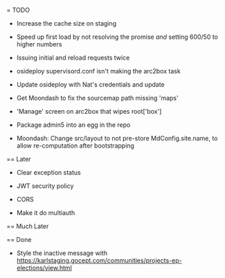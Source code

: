 = TODO

- Increase the cache size on staging

- Speed up first load by not resolving the promise *and* setting 
  600/50 to higher numbers
   
- Issuing initial and reload requests twice

- osideploy supervisord.conf isn't making the arc2box task

- Update osideploy with Nat's credentials and update

- Get Moondash to fix the sourcemap path missing 'maps'

- 'Manage' screen on arc2box that wipes root['box']

- Package admin5 into an egg in the repo

- Moondash: Change src/layout to not pre-store MdConfig.site.name, to 
  allow re-computation after bootstrapping

== Later

- Clear exception status

- JWT security policy
  
- CORS
  
- Make it do multiauth


== Much Later

== Done

- Style the inactive message with https://karlstaging.gocept.com/communities/projects-ep-elections/view.html

